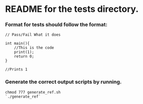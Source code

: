 # README for the tests directory.

### Format for tests should follow the format:

```
// Pass/Fail What it does

int main(){
	//This is the code
	print(1);
	return 0;
}

//Prints 1
```

### Generate the correct output scripts by running.
 
```
chmod 777 generate_ref.sh
`./generate_ref` 
```

